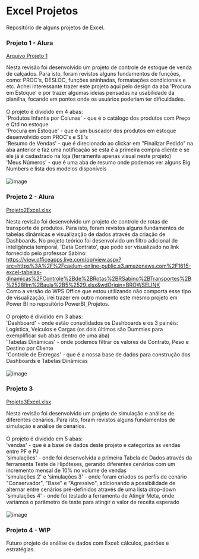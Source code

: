 # Excel Projetos
Repositório de alguns projetos de Excel.
<br>
### Projeto 1 - Alura
[Arquivo Projeto 1](https://github.com/fkmakita/Excel_Projetos/files/11277103/Projeto1Excel.xlsx)

Nesta revisão foi desenvolvido um projeto de controle de estoque de venda de calçados. Para isto, foram revistos alguns fundamentos de funções, como: PROC's, DESLOC, funções aninhadas, formatações condicionais e etc. Achei interessante trazer este projeto aqui pelo design da aba 'Procura em Estoque' e por trazer algumas ideias pensadas na usabilidade da planilha, focando em pontos onde os usuários poderiam ter dificuldades.<br><br>
O projeto é dividido em 4 abas:<br>
'Produtos Infantis por Colunas' - que é o catálogo dos produtos com Preço e Qtd no estoque<br>
'Procura em Estoque' - que é um buscador dos produtos em estoque desenvolvido com PROC's e SE's<br>
'Resumo de Vendas' - que é direcionado ao clickar em "Finalizar Pedido" na aba anterior e faz uma notificação se esta é a primeira compra cliente e se ele já é cadastrado na loja (ferramenta apenas visual neste projeto)<br>
'Meus Números' - que é uma aba de resumo onde podemos ver alguns Big Numbers e lista dos modelos disponíveis
<br><br>
![image](https://user-images.githubusercontent.com/86500603/233184974-6e429894-286f-4c5f-a30c-11270388dbb9.png)

### Projeto 2 - Alura
[Projeto2Excel.xlsx](https://github.com/fkmakita/Excel_Projetos/files/11289855/Projeto2Excel.xlsx)

Nesta revisão foi desenvolvido um projeto de controle de rotas de transporte de produtos. Para isto, foram revistos alguns fundamentos de tabelas dinâmicas e visualização de dados através da criação de Dashboards. No projeto teórico foi desenvolvido um filtro adicional de inteligência temporal, 'Data Contrato', que pode ser visualizado no link fornecido pelo professor Sabino: https://view.officeapps.live.com/op/view.aspx?src=https%3A%2F%2Fcaelum-online-public.s3.amazonaws.com%2F1615-excel-tabelas-dinamicas%2FControle%2Bde%2BRotas%2BRSabino%2BTransportes%2B%2528fim%2Baula%2B5%2529.xlsx&wdOrigin=BROWSELINK<br>
Como a versão do WPS Office que estou utilizando não comporta esse tipo de visualização, irei trazer em outro momento este mesmo projeto em Power BI no repositório PowerBI_Projetos.
<br><br>
O projeto é dividido em 3 abas:<br>
'Dashboard' - onde estão consolidados os Dashboards e os 3 painéis: Logística, Veículos e Cargas (os dois últimos são Dummies para exemplificar sub abas dentro de uma aba)<br>
'Tabelas Dinâmicas' - onde podemos filtrar os valores de Contrato, Peso e Destino por Cliente<br>
'Controle de Entregas' - que é a nossa base de dados para construção dos Dashboards e Tabelas Dinâmicas
<br><br>
![image](https://user-images.githubusercontent.com/86500603/233467202-43b7007a-71cb-4631-a245-73d2a6daea88.png)

### Projeto 3
[Projeto3Excel.xlsx](https://github.com/fkmakita/Excel_Projetos/files/11299850/Projeto3Excel.xlsx)

Nesta revisão foi desenvolvido um projeto de simulação e análise de diferentes cenários. Para isto, foram revistos alguns fundamentos de simulação e análise de cenários. 
<br><br>
O projeto é dividido em 5 abas:<br>
'vendas' - que é a base de dados deste projeto e categoriza as vendas entre PF e PJ<br>
'simulações' - onde foi desenvolvida a primeira Tabela de Dados através da ferramenta Teste de Hipóteses, gerando diferentes cenários com um incremento mensal de 10% no volume de vendas<br>
'simulações 2' e 'simulações 3' - onde foram criados os perfis de cenário "Conservador", "Base" e "Agressivo", adicionando a possibilidade de alternar entre cenários pré-definidos através de uma lista drop-down<br>
'simulações 4' - onde foi testado a ferramenta de Atingir Meta, onde variamos o parâmetro de teste para atingir o valor de receita esperado<br>
<br>
![image](https://user-images.githubusercontent.com/86500603/233751509-9eedbad5-ee49-4a65-bcf1-49f9fecbf382.png)

### Projeto 4 - WIP

Futuro projeto de análise de dados com Excel: cálculos, padrões e estratégias.
